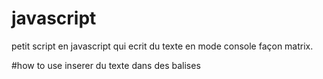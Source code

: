 # javascript
petit script en javascript qui ecrit du texte en mode console façon matrix.

#how to use
inserer du texte dans des balises <p>
